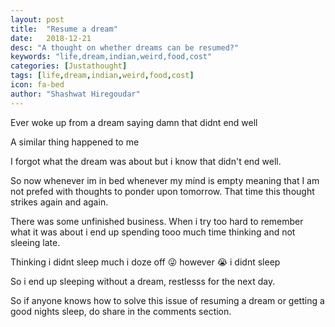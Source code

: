 ```yaml
---
layout: post
title:  "Resume a dream"
date:   2018-12-21
desc: "A thought on whether dreams can be resumed?"
keywords: "life,dream,indian,weird,food,cost"
categories: [Justathought]
tags: [life,dream,indian,weird,food,cost]
icon: fa-bed
author: "Shashwat Hiregoudar"
---
```


Ever woke up from a dream saying damn that didnt end well

A similar thing happened to me

I forgot what the dream was about but i know that didn't end well.

So now whenever im in bed whenever my mind is empty meaning that I am not prefed with thoughts to ponder upon tomorrow. That time this thought strikes again and again.

There was some unfinished business. When i try too hard to remember what it was about i end up spending tooo much time thinking and not sleeing late.

Thinking i didnt sleep much i doze off 😜 however 😭 i didnt sleep

So i end up sleeping without a dream, restlesss for the next day.

So if anyone knows how to solve this issue of resuming a dream or getting a good nights sleep, do share in the comments section.


